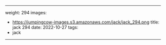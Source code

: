 
---
weight: 294
images:
- https://jumpingcow-images.s3.amazonaws.com/jack/jack_294.png
title: jack 294
date: 2022-10-27
tags:
- jack
---
